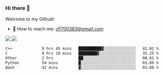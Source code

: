 ### Hi there 👋

<!--
**clingfei/clingfei** is a ✨ _special_ ✨ repository because its `README.md` (this file) appears on your GitHub profile.

Here are some ideas to get you started:

- 🔭 I’m currently working on ...
- 🌱 I’m currently learning ...
- 👯 I’m looking to collaborate on ...
- 🤔 I’m looking for help with ...
- 💬 Ask me about ...
- 📫 How to reach me: ...
- 😄 Pronouns: ...
- ⚡ Fun fact: ...
-->
Welcome to my Github!
- 📧 How to reach me: clf700383@gmail.com

<a href="https://github.com/anuraghazra/github-readme-stats">
  <img src="https://github-readme-stats.vercel.app/api?username=clingfei&count_private=true&show_icons=true&include_all_commits=true&line_height=21&hide_border=true&repo=github-readme-stats" />
</a>
<a href="https://github.com/anuraghazra/convoychat">
  <img src="https://github-readme-stats.vercel.app/api/top-langs/?username=clingfei&hide=Tcl,Perl,Makefile,CSS,HTML,Yacc,Lex,Verilog&langs_count=6&layout=compact&hide_border=true&repo=convoychat" />
</a>

<!--START_SECTION:waka-->

```txt
C++             9 hrs 45 mins   ██████████▓░░░░░░░░░░░░░░   42.02 %
C               8 hrs 10 mins   ████████▓░░░░░░░░░░░░░░░░   35.25 %
Other           2 hrs           ██░░░░░░░░░░░░░░░░░░░░░░░   08.62 %
Python          54 mins         █░░░░░░░░░░░░░░░░░░░░░░░░   03.89 %
Bash            42 mins         ▓░░░░░░░░░░░░░░░░░░░░░░░░   03.08 %
```

<!--END_SECTION:waka-->
